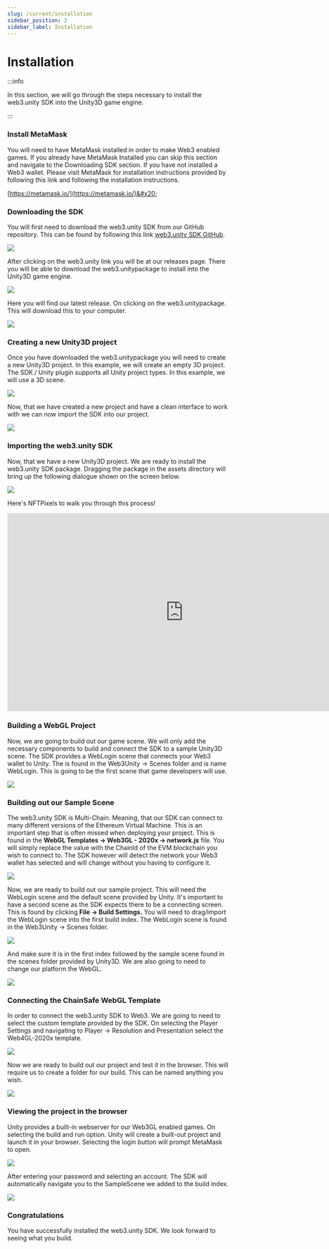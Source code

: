 ```yaml
---
slug: /current/installation
sidebar_position: 2
sidebar_label: Installation
---
```



# Installation

:::info

In this section, we will go through the steps necessary to install the
web3.unity SDK into the Unity3D game engine.

:::

### Install MetaMask

You will need to have MetaMask installed in order to make Web3 enabled games. If you already have MetaMask Installed you can skip this section and navigate to the Downloading SDK section. If you have not installed a Web3 wallet. Please visit MetaMask for installation instructions provided by following this link and following the installation instructions.&#x20;

[https://metamask.io/](https://metamask.io/)&#x20;

### Downloading the SDK

You will first need to download the web3.unity SDK from our GitHub repository. This can be found by following this link [web3.unity SDK GitHub](https://github.com/chainsafe).&#x20;

![](v2Assets/step1.png)

After clicking on the web3.unity link you will be at our releases page. There you will be able to download the web3.unitypackage to install into the Unity3D game engine.

![](v2Assets/step2.png)

Here you will find our latest release. On clicking on the web3.unitypackage. This will download this to your computer.

![](v2Assets/step3.png)

### Creating a new Unity3D project

Once you have downloaded the web3.unitypackage you will need to create a new Unity3D project. In this example, we will create an empty 3D project. The SDK / Unity plugin supports all Unity project types. In this example, we will use a 3D scene.

&#x20;

![](v2Assets/new_project.png)

Now, that we have created a new project and have a clean interface to work with we can now import the SDK into our project.

![](v2Assets/step4.png)

### Importing the web3.unity SDK

Now, that we have a new Unity3D project. We are ready to install the web3.unity SDK package. Dragging the package in the assets directory will bring up the following dialogue shown on the screen below.

![](v2Assets/step5.png)

Here's NFTPixels to walk you through this process!
<iframe width="800" height="450" src="https://www.youtube.com/embed/9QtcXo_6izw?list=PLPn3rQCo3XrMkgAqFRtih9xGIKciD0b0N" title="How To Install The ChainSafe Gaming web3.unity SDK" frameborder="0" allow="accelerometer; autoplay; clipboard-write; encrypted-media; gyroscope; picture-in-picture; web-share" allowfullscreen></iframe>

### Building a WebGL Project

Now, we are going to build out our game scene. We will only add the necessary components to build and connect the SDK to a sample Unity3D scene. The SDK provides a WebLogin scene that connects your Web3 wallet to Unity. The is found in the Web3Unity -> Scenes folder and is name WebLogin. This is going to be the first scene that game developers will use.

![](<v2Assets/WebLogin.png>)

### Building out our Sample Scene

The web3.unity SDK is Multi-Chain. Meaning, that our SDK can connect to many different versions of the Ethereum Virtual Machine. This is an important step that is often missed when deploying your project. This is found in the **WebGL Templates -> Web3GL - 2020x -> network.js** file. You will simply replace the value with the ChainId of the EVM blockchain you wish to connect to. The SDK however will detect the network your Web3 wallet has selected and will change without you having to configure it.

&#x20;

![](<v2Assets/step7.png>)

Now, we are ready to build out our sample project. This will need the WebLogin scene and the default scene provided by Unity. It's important to have a second scene as the SDK expects there to be a connecting screen. This is found by clicking **File -> Build Settings.** You will need to drag/import the WebLogin scene into the first build index. The WebLogin scene is found in the Web3Unity -> Scenes folder.

![](v2Assets/WebLogin.png)

And make sure it is in the first index followed by the sample scene found in the scenes folder provided by Unity3D. We are also going to need to change our platform the WebGL.

![](v2Assets/step8.png)

### **Connecting the ChainSafe WebGL Template**

In order to connect the web3.unity SDK to Web3. We are going to need to select the custom template provided by the SDK.  On selecting the Player Settings and navigating to Player -> Resolution and Presentation select the Web4GL-2020x template.&#x20;

![](v2Assets/step9.png)

Now we are ready to build out our project and test it in the browser. This will require us to create a folder for our build. This can be named anything you wish.

![](v2Assets/step10.png)

### Viewing the project in the browser

Unity provides a built-in webserver for our Web3GL enabled games. On selecting the build and run option. Unity will create a built-out project and launch it in your browser. Selecting the login button will prompt MetaMask to open.&#x20;

![](v2Assets/sign_in_metamask.png)

After entering your password and selecting an account. The SDK will automatically navigate you to the SampleScene we added to the build index.

![](v2Assets/empty_login_scene.png)

### Congratulations

You have successfully installed the web3.unity SDK. We look forward to seeing what you build.

